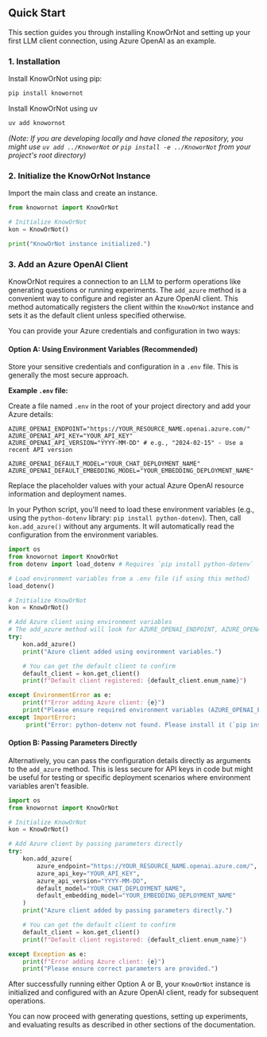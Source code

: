 ## Quick Start

This section guides you through installing KnowOrNot and setting up your first LLM client connection, using Azure OpenAI as an example.

### 1. Installation

Install KnowOrNot using pip:

```bash
pip install knowornot
```

Install KnowOrNot using uv
```bash
uv add knowornot
```

*(Note: If you are developing locally and have cloned the repository, you might use `uv add ../KnoworNot` or `pip install -e ../KnoworNot` from your project's root directory)*

### 2. Initialize the KnowOrNot Instance

Import the main class and create an instance.

```python
from knowornot import KnowOrNot

# Initialize KnowOrNot
kon = KnowOrNot()

print("KnowOrNot instance initialized.")
```

### 3. Add an Azure OpenAI Client

KnowOrNot requires a connection to an LLM to perform operations like generating questions or running experiments. The `add_azure` method is a convenient way to configure and register an Azure OpenAI client. This method automatically registers the client within the `KnowOrNot` instance and sets it as the default client unless specified otherwise.

You can provide your Azure credentials and configuration in two ways:

#### Option A: Using Environment Variables (Recommended)

Store your sensitive credentials and configuration in a `.env` file. This is generally the most secure approach.

**Example `.env` file:**

Create a file named `.env` in the root of your project directory and add your Azure details:

```dotenv
AZURE_OPENAI_ENDPOINT="https://YOUR_RESOURCE_NAME.openai.azure.com/"
AZURE_OPENAI_API_KEY="YOUR_API_KEY"
AZURE_OPENAI_API_VERSION="YYYY-MM-DD" # e.g., "2024-02-15" - Use a recent API version

AZURE_OPENAI_DEFAULT_MODEL="YOUR_CHAT_DEPLOYMENT_NAME"
AZURE_OPENAI_DEFAULT_EMBEDDING_MODEL="YOUR_EMBEDDING_DEPLOYMENT_NAME"
```

Replace the placeholder values with your actual Azure OpenAI resource information and deployment names.

In your Python script, you'll need to load these environment variables (e.g., using the `python-dotenv` library: `pip install python-dotenv`). Then, call `kon.add_azure()` without any arguments. It will automatically read the configuration from the environment variables.

```python
import os
from knowornot import KnowOrNot
from dotenv import load_dotenv # Requires `pip install python-dotenv`

# Load environment variables from a .env file (if using this method)
load_dotenv()

# Initialize KnowOrNot
kon = KnowOrNot()

# Add Azure client using environment variables
# The add_azure method will look for AZURE_OPENAI_ENDPOINT, AZURE_OPENAI_API_KEY, etc.
try:
    kon.add_azure()
    print("Azure client added using environment variables.")

    # You can get the default client to confirm
    default_client = kon.get_client()
    print(f"Default client registered: {default_client.enum_name}")

except EnvironmentError as e:
    print(f"Error adding Azure client: {e}")
    print("Please ensure required environment variables (AZURE_OPENAI_ENDPOINT, AZURE_OPENAI_API_KEY, AZURE_OPENAI_API_VERSION) are set or provided as parameters.")
except ImportError:
     print("Error: python-dotenv not found. Please install it (`pip install python-dotenv`) or use the direct parameter method.")


```

#### Option B: Passing Parameters Directly

Alternatively, you can pass the configuration details directly as arguments to the `add_azure` method. This is less secure for API keys in code but might be useful for testing or specific deployment scenarios where environment variables aren't feasible.

```python
import os
from knowornot import KnowOrNot

# Initialize KnowOrNot
kon = KnowOrNot()

# Add Azure client by passing parameters directly
try:
    kon.add_azure(
        azure_endpoint="https://YOUR_RESOURCE_NAME.openai.azure.com/",
        azure_api_key="YOUR_API_KEY",
        azure_api_version="YYYY-MM-DD",
        default_model="YOUR_CHAT_DEPLOYMENT_NAME",
        default_embedding_model="YOUR_EMBEDDING_DEPLOYMENT_NAME"
    )
    print("Azure client added by passing parameters directly.")

    # You can get the default client to confirm
    default_client = kon.get_client()
    print(f"Default client registered: {default_client.enum_name}")

except Exception as e:
    print(f"Error adding Azure client: {e}")
    print("Please ensure correct parameters are provided.")

```

After successfully running either Option A or B, your `KnowOrNot` instance is initialized and configured with an Azure OpenAI client, ready for subsequent operations.

You can now proceed with generating questions, setting up experiments, and evaluating results as described in other sections of the documentation.
